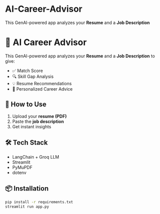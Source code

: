 # AI-Career-Advisor
This GenAI-powered app analyzes your **Resume** and a **Job Description**

# 🤖 AI Career Advisor

This GenAI-powered app analyzes your **Resume** and a **Job Description** to give:

- ✅ Match Score
- 🔍 Skill Gap Analysis
- 💡 Resume Recommendations
- 🧭 Personalized Career Advice

## 🚀 How to Use

1. Upload your **resume (PDF)**
2. Paste the **job description**
3. Get instant insights

## 🛠️ Tech Stack

- LangChain + Groq LLM
- Streamlit
- PyMuPDF
- dotenv

## 📦 Installation

```bash
pip install -r requirements.txt
streamlit run app.py

